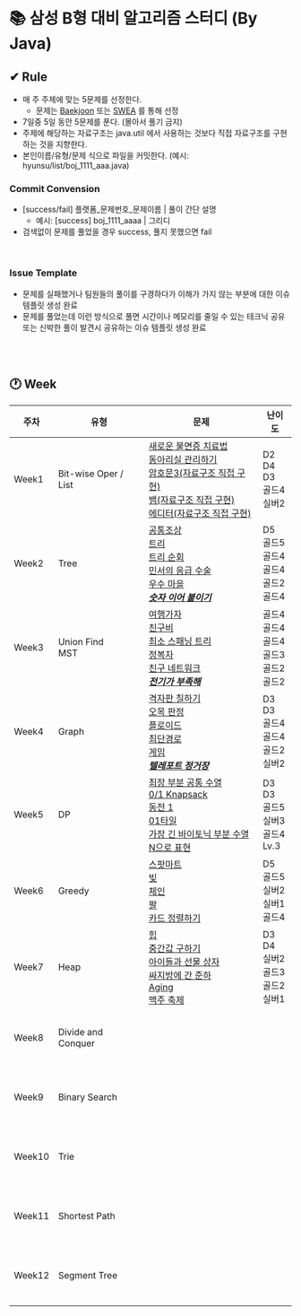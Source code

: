 # 📚 삼성 B형 대비 알고리즘 스터디 (By Java)

## ✔ Rule
- 매 주 주제에 맞는 5문제를 선정한다.
  - 문제는 [Baekjoon](https://www.acmicpc.net/) 또는 [SWEA](https://swexpertacademy.com/main/main.do) 를 통해 선정
- 7일중 5일 동안 5문제를 푼다. (몰아서 풀기 금지)
- 주제에 해당하는 자료구조는 java.util 에서 사용하는 것보다 직접 자료구조를 구현하는 것을 지향한다.
- 본인이름/유형/문제 식으로 파일을 커밋한다. (예시: hyunsu/list/boj_1111_aaa.java)

### Commit Convension
- [success/fail] 플랫폼_문제번호_문제이름 | 풀이 간단 설명
  - 예시: [success] boj_1111_aaaa | 그리디
- 검색없이 문제를 풀었을 경우 success, 풀지 못했으면 fail

<br/>

### Issue Template
- 문제를 실패했거나 팀원들의 풀이를 구경하다가 이해가 가지 않는 부분에 대한 이슈 템플릿 생성 완료
- 문제를 풀었는데 이런 방식으로 풀면 시간이나 메모리를 줄일 수 있는 테크닉 공유 또는 신박한 풀이 발견시 공유하는 이슈 템플릿 생성 완료

<br/> <br/>

## 🕐 Week

|   주차   |   유형   |   문제   |   난이도   |
|--------------|--------------|--------------|--------------|
|Week1| Bit-wise Oper / List | [새로운 불면증 치료법](https://swexpertacademy.com/main/code/problem/problemDetail.do?contestProbId=AV18_yw6I9MCFAZN&categoryId=AV18_yw6I9MCFAZN&categoryType=CODE&problemTitle=%EC%83%88%EB%A1%9C%EC%9A%B4+%EB%B6%88%EB%A9%B4%EC%A6%9D+%EC%B9%98%EB%A3%8C%EB%B2%95&orderBy=FIRST_REG_DATETIME&selectCodeLang=ALL&select-1=&pageSize=10&pageIndex=1) <br/> [동아리실 관리하기](https://swexpertacademy.com/main/code/problem/problemDetail.do?contestProbId=AWBnFuhqxE8DFAWr&categoryId=AWBnFuhqxE8DFAWr&categoryType=CODE&problemTitle=%EB%8F%99%EC%95%84%EB%A6%AC%EC%8B%A4+%EA%B4%80%EB%A6%AC%ED%95%98%EA%B8%B0&orderBy=FIRST_REG_DATETIME&selectCodeLang=ALL&select-1=&pageSize=10&pageIndex=1) <br/> [암호문3(자료구조 직접 구현)](https://swexpertacademy.com/main/code/problem/problemDetail.do?contestProbId=AV14zIwqAHwCFAYD&categoryId=AV14zIwqAHwCFAYD&categoryType=CODE&problemTitle=%EC%95%94%ED%98%B8%EB%AC%B8&orderBy=FIRST_REG_DATETIME&selectCodeLang=ALL&select-1=&pageSize=10&pageIndex=1) <br/> [뱀(자료구조 직접 구현)](https://www.acmicpc.net/problem/3190) <br/> [에디터(자료구조 직접 구현)](https://www.acmicpc.net/problem/1406) <br/> | D2 <br/> D4 <br/> D3 <br/> 골드4 <br/> 실버2 <br/> |
|Week2| Tree | [공통조상](https://swexpertacademy.com/main/code/problem/problemDetail.do?contestProbId=AV15PTkqAPYCFAYD&categoryId=AV15PTkqAPYCFAYD&categoryType=CODE&problemTitle=%EA%B3%B5%ED%86%B5%EC%A1%B0%EC%83%81&orderBy=FIRST_REG_DATETIME&selectCodeLang=ALL&select-1=&pageSize=10&pageIndex=1) <br/> [트리](https://www.acmicpc.net/problem/1068) <br/> [트리 순회](https://www.acmicpc.net/problem/22856) <br/> [민서의 응급 수술](https://www.acmicpc.net/problem/20955) <br/> [우수 마을](https://www.acmicpc.net/problem/1949) <br/> [<b>*숫자 이어 붙이기*</b>](https://www.acmicpc.net/problem/24955) | D5 <br/> 골드5 <br/> 골드4 <br/> 골드4 <br/> 골드2 <br/> 골드4|
|Week3| Union Find <br/> MST | [여행가자](https://www.acmicpc.net/problem/1976) <br/> [친구비](https://www.acmicpc.net/problem/16562) <br/> [최소 스패닝 트리](https://www.acmicpc.net/problem/1197) <br/> [정복자](https://www.acmicpc.net/problem/14950) <br/> [친구 네트워크](https://www.acmicpc.net/problem/4195) <br/> [<b>*전기가 부족해*</b>](https://www.acmicpc.net/problem/10423)| 골드4 <br/> 골드4 <br/> 골드4 <br/> 골드3 <br/> 골드2 <br/> 골드2 |
|Week4| Graph | [격자판 칠하기](https://swexpertacademy.com/main/code/problem/problemDetail.do?problemLevel=2&problemLevel=3&contestProbId=AYEXgKnKKg0DFARx&categoryId=AYEXgKnKKg0DFARx&categoryType=CODE&problemTitle=&orderBy=FIRST_REG_DATETIME&selectCodeLang=JAVA&select-1=3&pageSize=10&pageIndex=2) <br/> [오목 판정](https://swexpertacademy.com/main/code/problem/problemDetail.do?problemLevel=2&problemLevel=3&contestProbId=AXaSUPYqPYMDFASQ&categoryId=AXaSUPYqPYMDFASQ&categoryType=CODE&problemTitle=&orderBy=FIRST_REG_DATETIME&selectCodeLang=ALL&select-1=3&pageSize=10&pageIndex=4) <br/> [플로이드](https://www.acmicpc.net/problem/11404) <br/> [최단경로](https://www.acmicpc.net/problem/1753) <br/> [게임](https://www.acmicpc.net/problem/1103) <br/> [<b>*텔레포트 정거장*</b>](https://www.acmicpc.net/problem/18232)| D3 <br/> D3 <br/> 골드4 <br/> 골드4 <br/> 골드2 <br/> 실버2|
|Week5| DP | [최장 부분 공통 수열](https://swexpertacademy.com/main/code/problem/problemDetail.do?contestProbId=AWBOHEx66kIDFAWr) <br/> [0/1 Knapsack](https://swexpertacademy.com/main/code/problem/problemDetail.do?contestProbId=AWBJAVpqrzQDFAWr) <br/> [동전 1](https://www.acmicpc.net/problem/2293) <br/> [01타일](https://www.acmicpc.net/problem/1904) <br/> [가장 긴 바이토닉 부분 수열](https://www.acmicpc.net/problem/11054) <br/> [N으로 표현](https://school.programmers.co.kr/learn/courses/30/lessons/42895) | D3 <br/> D3 <br/> 골드5 <br/> 실버3 <br/> 골드4 <br/> Lv.3 |
|Week6| Greedy | [스팟마트](https://swexpertacademy.com/main/code/problem/problemDetail.do?contestProbId=AW5jNL968dwDFATQ) <br/> [빚](https://www.acmicpc.net/problem/10427) <br/> [체인](https://www.acmicpc.net/problem/2785) <br/> [팔](https://www.acmicpc.net/problem/1105) <br/> [카드 정렬하기](https://www.acmicpc.net/problem/1715) <br/> | D5 <br/> 골드5 <br/> 실버2 <br/> 실버1 <br/> 골드4 <br/> |
|Week7| Heap | [힙](https://swexpertacademy.com/main/code/problem/problemDetail.do?contestProbId=AV-Tj7ya3jYDFAXr) <br/> [중간값 구하기](https://swexpertacademy.com/main/code/problem/problemDetail.do?contestProbId=AV-fO0s6ARoDFAXT) <br/> [아이들과 선물 상자](https://www.acmicpc.net/problem/23757) <br/> [싸지방에 간 준하](https://www.acmicpc.net/problem/12764) <br/> [Aging](https://www.acmicpc.net/problem/23088) <br/> [맥주 축제](https://www.acmicpc.net/problem/17503) <br/>| D3 <br/> D4 <br/> 실버2 <br/> 골드3 <br/> 골드2 <br/> 실버1 <br/>|
|Week8| Divide and Conquer | []() <br/> []() <br/> []() <br/> []() <br/> []() <br/> | <br/> <br/> <br/> <br/> <br/> |
|Week9| Binary Search | []() <br/> []() <br/> []() <br/> []() <br/> []() <br/> | <br/> <br/> <br/> <br/> <br/> |
|Week10| Trie | []() <br/> []() <br/> []() <br/> []() <br/> []() <br/> | <br/> <br/> <br/> <br/> <br/> |
|Week11| Shortest Path | []() <br/> []() <br/> []() <br/> []() <br/> []() <br/> | <br/> <br/> <br/> <br/> <br/> |
|Week12| Segment Tree | []() <br/> []() <br/> []() <br/> []() <br/> []() <br/> | <br/> <br/> <br/> <br/> <br/> |
